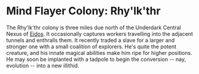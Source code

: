 # Mind Flayer Colony: Rhy'lk'thr

The Rhy'lk'thr colony is three miles due north of the Underdark Central Nexus of
[Eidos](#!pages/regions/continents/eidos.md). It occasionally captures workers
travelling into the adjacent tunnels and enthralls them. It recently traded a
slave for a larger and stronger one with a small coalition of explorers. He's
quite the potent creature, and his innate magical abilities make him ripe for
higher positions. He may soon be implanted with a tadpole to begin the
conversion -- nay, evolution -- into a new illithid.